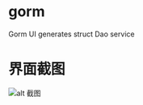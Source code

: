 # gorm
Gorm UI generates struct Dao service

# 界面截图
![alt 截图](https://raw.githubusercontent.com/Thunural/gorm/main/WechatIMG34.png)